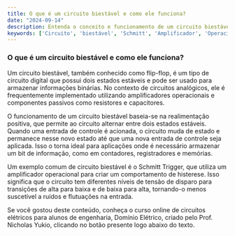 ```yaml
---
title: O que é um circuito biestável e como ele funciona?
date: "2024-09-14"
description: Entenda o conceito e funcionamento de um circuito biestável no contexto de circuitos analógicos.
keywords: ['Circuito', 'biestável', 'Schmitt', 'Amplificador', 'Operacional', 'Filtro', 'Oscilador']
---
```


### O que é um circuito biestável e como ele funciona?

Um circuito biestável, também conhecido como flip-flop, é um tipo de circuito digital que possui dois estados estáveis e pode ser usado para armazenar informações binárias. No contexto de circuitos analógicos, ele é frequentemente implementado utilizando amplificadores operacionais e componentes passivos como resistores e capacitores.

O funcionamento de um circuito biestável baseia-se na realimentação positiva, que permite ao circuito alternar entre dois estados estáveis. Quando uma entrada de controle é acionada, o circuito muda de estado e permanece nesse novo estado até que uma nova entrada de controle seja aplicada. Isso o torna ideal para aplicações onde é necessário armazenar um bit de informação, como em contadores, registradores e memórias.

Um exemplo comum de circuito biestável é o Schmitt Trigger, que utiliza um amplificador operacional para criar um comportamento de histerese. Isso significa que o circuito tem diferentes níveis de tensão de disparo para transições de alta para baixa e de baixa para alta, tornando-o menos suscetível a ruídos e flutuações na entrada.

Se você gostou deste conteúdo, conheça o curso online de circuitos elétricos para alunos de engenharia, Domínio Elétrico, criado pelo Prof. Nicholas Yukio, clicando no botão presente logo abaixo do texto.
